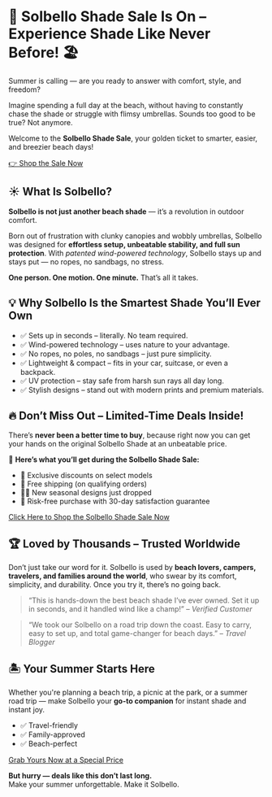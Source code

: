 <h1>🌴 Solbello Shade Sale Is On – Experience Shade Like Never Before! 🏖️</h1>
 <div class="section">
    <p>Summer is calling — are you ready to answer with comfort, style, and freedom?</p>
    <p>Imagine spending a full day at the beach, without having to constantly chase the shade or struggle with flimsy umbrellas. Sounds too good to be true? Not anymore.</p>
    <p>Welcome to the <strong>Solbello Shade Sale</strong>, your golden ticket to smarter, easier, and breezier beach days!</p>
 <a href="https://solbello.com/?ref=wszlstgr" target="_blank" class="cta-button">👉 Shop the Sale Now</a>
  </div>
 <div class="section">
    <h2>☀️ What Is Solbello?</h2>
    <p><strong>Solbello is not just another beach shade</strong> — it’s a revolution in outdoor comfort.</p>
    <p>Born out of frustration with clunky canopies and wobbly umbrellas, Solbello was designed for <strong>effortless setup, unbeatable stability, and full sun protection</strong>. With <em>patented wind-powered technology</em>, Solbello stays up and stays put — no ropes, no sandbags, no stress.</p>
    <p><strong>One person. One motion. One minute.</strong> That’s all it takes.</p>
  </div>
 <div class="section">
    <h2>💡 Why Solbello Is the Smartest Shade You’ll Ever Own</h2>
    <ul>
      <li>✅ Sets up in seconds – literally. No team required.</li>
      <li>✅ Wind-powered technology – uses nature to your advantage.</li>
      <li>✅ No ropes, no poles, no sandbags – just pure simplicity.</li>
      <li>✅ Lightweight & compact – fits in your car, suitcase, or even a backpack.</li>
      <li>✅ UV protection – stay safe from harsh sun rays all day long.</li>
      <li>✅ Stylish designs – stand out with modern prints and premium materials.</li>
    </ul>
  </div>
 <div class="section">
    <h2>🔥 Don’t Miss Out – Limited-Time Deals Inside!</h2>
    <p>There’s <strong>never been a better time to buy</strong>, because right now you can get your hands on the original Solbello Shade at an unbeatable price.</p>
    <p>🎁 <strong>Here’s what you’ll get during the Solbello Shade Sale:</strong></p>
    <ul>
      <li>🌟 Exclusive discounts on select models</li>
      <li>🚚 Free shipping (on qualifying orders)</li>
      <li>🏄‍♀️ New seasonal designs just dropped</li>
      <li>🎉 Risk-free purchase with 30-day satisfaction guarantee</li>
    </ul>
 <a href="https://solbello.com/?ref=wszlstgr" target="_blank" class="cta-button">Click Here to Shop the Solbello Shade Sale Now</a>
  </div>
<div class="section">
    <h2>🏆 Loved by Thousands – Trusted Worldwide</h2>
    <p>Don’t just take our word for it. Solbello is used by <strong>beach lovers, campers, travelers, and families around the world</strong>, who swear by its comfort, simplicity, and durability. Once you try it, there’s no going back.</p>
 <blockquote>“This is hands-down the best beach shade I’ve ever owned. Set it up in seconds, and it handled wind like a champ!” – <em>Verified Customer</em></blockquote>
    <blockquote>“We took our Solbello on a road trip down the coast. Easy to carry, easy to set up, and total game-changer for beach days.” – <em>Travel Blogger</em></blockquote>
  </div>
<div class="section">
    <h2>🏝️ Your Summer Starts Here</h2>
    <p>Whether you're planning a beach trip, a picnic at the park, or a summer road trip — make Solbello your <strong>go-to companion</strong> for instant shade and instant joy.</p>
    <ul>
      <li>✅ Travel-friendly</li>
      <li>✅ Family-approved</li>
      <li>✅ Beach-perfect</li>
    </ul>
  <a href="https://solbello.com/?ref=wszlstgr" target="_blank" class="cta-button">Grab Yours Now at a Special Price</a>
  <p><strong>But hurry — deals like this don’t last long.</strong><br>
    Make your summer unforgettable. Make it Solbello.</p>
  </div>
</body>
</html>

